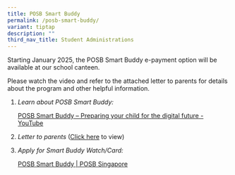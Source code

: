```yaml
---
title: POSB Smart Buddy
permalink: /posb-smart-buddy/
variant: tiptap
description: ""
third_nav_title: Student Administrations
---
```

<p>Starting January 2025, the POSB Smart Buddy e-payment option will be available
at our school canteen.</p>
<p>Please watch the video and refer to the attached letter to parents for
details about the program and other helpful information.<em>&nbsp;</em>
</p>
<ol data-tight="true" class="tight">
<li>
<p><em>Learn about POSB Smart Buddy:</em>
</p>
<p><a href="https://www.youtube.com/watch?v=h-EjfXCy9ug" rel="noopener noreferrer nofollow" target="_blank">POSB Smart Buddy – Preparing your child for the digital future - YouTube</a>
</p>
<p></p>
</li>
<li>
<p><em>Letter to parents </em>(<a href="/files/Student Administrations/POSB Smart Buddy/Letter_to_Parents.pdf" rel="noopener nofollow" target="_blank">Click here</a> to
view)</p>
<p></p>
</li>
<li>
<p><em>Apply for Smart Buddy Watch/Card:</em>
</p>
<p><a href="https://www.posb.com.sg/personal/deposits/bank-with-ease/posb-smart-buddy#slideToN101C3" rel="noopener noreferrer nofollow" target="_blank">POSB Smart Buddy | POSB Singapore</a>
</p>
</li>
</ol>
<p>&nbsp;</p>